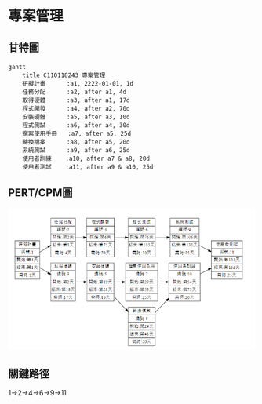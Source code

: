 # 專案管理 

## 甘特圖

```mermaid
gantt
    title C110118243 專案管理
    研擬計畫      :a1, 2222-01-01, 1d
    任務分配      :a2, after a1, 4d
    取得硬體      :a3, after a1, 17d
    程式開發      :a4, after a2, 70d
    安裝硬體      :a5, after a3, 10d
    程式測試      :a6, after a4, 30d
    撰寫使用手冊   :a7, after a5, 25d
    轉換檔案      :a8, after a5, 20d
    系統測試      :a9, after a6, 25d
    使用者訓練    :a10, after a7 & a8, 20d
    使用者測試    :a11, after a9 & a10, 25d
```

## PERT/CPM圖

![](pert.png)

## 關鍵路徑

1->2->4->6->9->11
